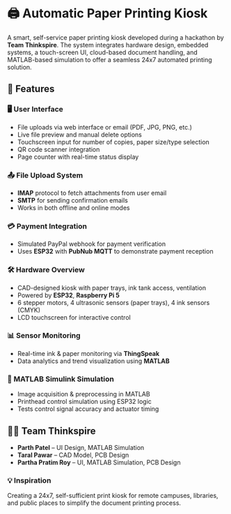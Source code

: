 # 🖨️ Automatic Paper Printing Kiosk

A smart, self-service paper printing kiosk developed during a hackathon by **Team Thinkspire**. The system integrates hardware design, embedded systems, a touch-screen UI, cloud-based document handling, and MATLAB-based simulation to offer a seamless 24x7 automated printing solution.

## 🔧 Features

### 🖥️ User Interface
- File uploads via web interface or email (PDF, JPG, PNG, etc.)
- Live file preview and manual delete options
- Touchscreen input for number of copies, paper size/type selection
- QR code scanner integration
- Page counter with real-time status display

### 📤 File Upload System
- **IMAP** protocol to fetch attachments from user email
- **SMTP** for sending confirmation emails
- Works in both offline and online modes

### 💳 Payment Integration
- Simulated PayPal webhook for payment verification
- Uses **ESP32** with **PubNub MQTT** to demonstrate payment reception

### 🛠️ Hardware Overview
- CAD-designed kiosk with paper trays, ink tank access, ventilation
- Powered by **ESP32**, **Raspberry Pi 5**
- 6 stepper motors, 4 ultrasonic sensors (paper trays), 4 ink sensors (CMYK)
- LCD touchscreen for interactive control

### 📊 Sensor Monitoring
- Real-time ink & paper monitoring via **ThingSpeak**
- Data analytics and trend visualization using **MATLAB**

### 🧪 MATLAB Simulink Simulation
- Image acquisition & preprocessing in MATLAB
- Printhead control simulation using ESP32 logic
- Tests control signal accuracy and actuator timing

## 👨‍💻 Team Thinkspire
- **Parth Patel** – UI Design, MATLAB Simulation
- **Taral Pawar** – CAD Model, PCB Design
- **Partha Pratim Roy** – UI, MATLAB Simulation, PCB Design


### 💡 Inspiration
Creating a 24x7, self-sufficient print kiosk for remote campuses, libraries, and public places to simplify the document printing process.

